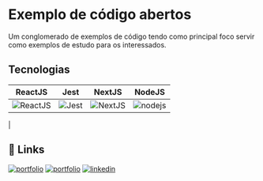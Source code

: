 
# Exemplo de código abertos

Um conglomerado de exemplos de código tendo como principal foco servir como exemplos de estudo para os interessados.


## Tecnologias

|  ReactJS    |   Jest   |  NextJS    |   NodeJS    |
| :--: | :--: | :--: | :--: |
| ![ReactJS](https://github.com/DiasConsultoria/open-source-examples/assets/139802901/af18f21b-dbcc-46fa-be72-186a77dab934) | ![Jest](https://github.com/DiasConsultoria/open-source-examples/assets/139802901/42556d82-0698-4cf6-85ba-5cf3dda79f8f) | ![NextJS](https://github.com/DiasConsultoria/open-source-examples/assets/139802901/96f255a9-6796-4289-8530-89ffcb2f3309) | ![nodejs](https://github.com/DiasConsultoria/open-source-examples/assets/139802901/ddf617b6-2c87-428b-bdae-b0bbd7b745c5)
 |




## 🔗 Links
[![portfolio](https://img.shields.io/badge/my_portfolio_01-000?style=for-the-badge&logo=ko-fi&logoColor=white)](https://diasconsultoria.com/)
[![portfolio](https://img.shields.io/badge/my_portfolio_02-000?style=for-the-badge&logo=ko-fi&logoColor=white)](https://www.tiagodiasdev.com/)
[![linkedin](https://img.shields.io/badge/linkedin-0A66C2?style=for-the-badge&logo=linkedin&logoColor=white)](https://www.linkedin.com/in/tiago-dias-23b011198/)


